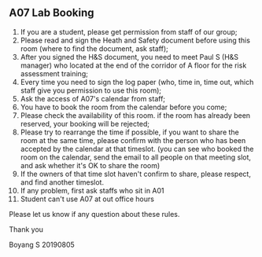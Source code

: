 ## A07 Lab Booking

1. If you are a student, please get permission from staff of our group;
2. Please read and sign the Heath and Safety document before using this room (where to find the document, ask staff);
3. After you signed the H&S document, you need to meet Paul S (H&S manager) who located at the end of the corridor of A floor for the risk assessment training;
4. Every time you need to sign the log paper (who, time in, time out, which staff give you permission to use this room);
5. Ask the access of A07's calendar from staff;
6. You have to book the room from the calendar before you come;
7. Please check the availability of this room. if the room has already been reserved, your booking will be rejected;
8. Please try to rearrange the time if possible, if you want to share the room at the same time, please confirm with the person who has been accepted by the calendar at that timeslot.  (you can see who booked the room on the calendar, send the email to all people on that meeting slot, and ask whether it's OK to share the room)
9. If the owners of that time slot haven't confirm to share, please respect, and find another timeslot.
10. If any problem, first ask staffs who sit in A01
11. Student can't use A07 at out office hours

Please let us know if any question about these rules.

Thank you

Boyang S
20190805